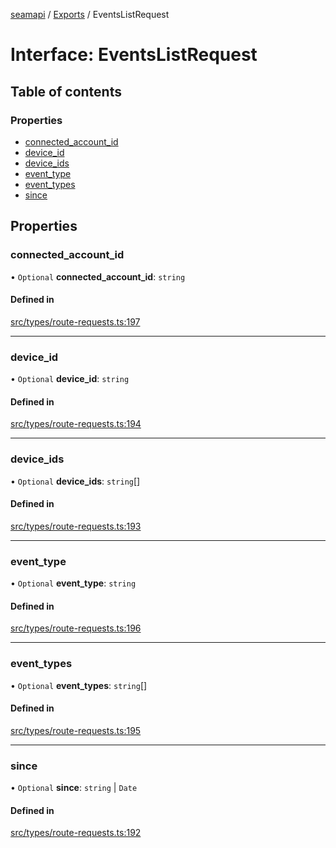 [seamapi](../README.md) / [Exports](../modules.md) / EventsListRequest

# Interface: EventsListRequest

## Table of contents

### Properties

- [connected\_account\_id](EventsListRequest.md#connected_account_id)
- [device\_id](EventsListRequest.md#device_id)
- [device\_ids](EventsListRequest.md#device_ids)
- [event\_type](EventsListRequest.md#event_type)
- [event\_types](EventsListRequest.md#event_types)
- [since](EventsListRequest.md#since)

## Properties

### connected\_account\_id

• `Optional` **connected\_account\_id**: `string`

#### Defined in

[src/types/route-requests.ts:197](https://github.com/seamapi/javascript/blob/main/src/types/route-requests.ts#L197)

___

### device\_id

• `Optional` **device\_id**: `string`

#### Defined in

[src/types/route-requests.ts:194](https://github.com/seamapi/javascript/blob/main/src/types/route-requests.ts#L194)

___

### device\_ids

• `Optional` **device\_ids**: `string`[]

#### Defined in

[src/types/route-requests.ts:193](https://github.com/seamapi/javascript/blob/main/src/types/route-requests.ts#L193)

___

### event\_type

• `Optional` **event\_type**: `string`

#### Defined in

[src/types/route-requests.ts:196](https://github.com/seamapi/javascript/blob/main/src/types/route-requests.ts#L196)

___

### event\_types

• `Optional` **event\_types**: `string`[]

#### Defined in

[src/types/route-requests.ts:195](https://github.com/seamapi/javascript/blob/main/src/types/route-requests.ts#L195)

___

### since

• `Optional` **since**: `string` \| `Date`

#### Defined in

[src/types/route-requests.ts:192](https://github.com/seamapi/javascript/blob/main/src/types/route-requests.ts#L192)
